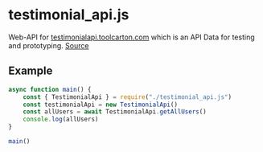 # testimonial_api.js
Web-API for [testimonialapi.toolcarton.com](https://testimonialapi.toolcarton.com) which is an API Data for testing and prototyping. [Source](https://github.com/enggsuraj/testimonailapi)

## Example
```JavaScript
async function main() {
	const { TestimonialApi } = require("./testimonial_api.js")
	const testimonialApi = new TestimonialApi()
	const allUsers = await TestimonialApi.getAllUsers()
	console.log(allUsers)
}

main()
```
